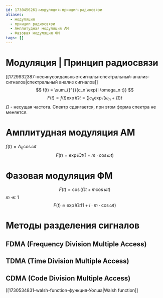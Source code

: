 ```yaml
---
id: 1730456261-модуляция-принцип-радиосвязи
aliases:
  - модуляция
  - принцип радиосвязи
  - Амплитудная модуляция АМ
  - Фазовая модуляция ФМ
tags: []
---
```


# Модуляция | Принцип радиосвязи
[[1729932387-несинусоидальные-сигналы-спектральный-анализ-сигналов|спектральный анализ сигналов]]
 $$
f(t) = \sum_{}^{}{c_n \exp{i \omega_n t}}
$$
$$
F(t) = f(t) \exp{i \Omega t} = \sum{c_n \exp{i (\omega_n + \Omega) t}}
$$
$\Omega$ - несущая частота.
Спектр сдвигается, при этом форма спектра не меняется.
 
# Амплитудная модуляция АМ
$f(t) = A_0 \cos{\omega t}$
$$
F(t) = \exp{i \Omega t} \left(1 + m \cdot \cos{\omega t}\right)
$$

# Фазовая модуляция ФМ
$$
F(t) = \cos{\left(\Omega t + m \cos{\omega t}\right)}
$$
$m \ll 1$ 
$$
F(t) \approx \exp{i \Omega t} \left(1 + i \cdot m \cdot \cos{\omega t}\right)
$$
# Методы разделения сигналов
## FDMA (Frequency Division Multiple Access)
## TDMA (Time Division Multiple Access)
## CDMA (Code Division Multiple Access)
[[1730534831-walsh-function-функция-Уолша|Walsh function]]
